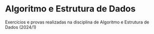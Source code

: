 # Algoritmo e Estrutura de Dados

Exercícios e provas realizadas na disciplina de Algoritmo e Estrutura de Dados (2024/1)
